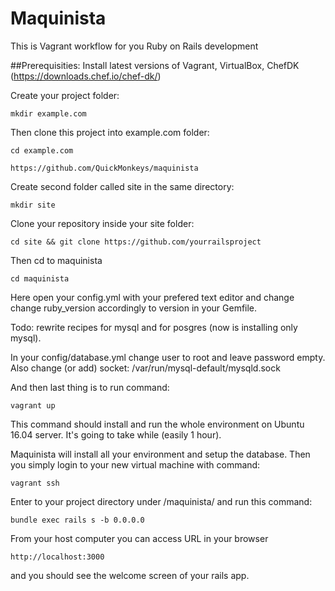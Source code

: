 # Maquinista
This is Vagrant workflow for you Ruby on Rails development

##Prerequisities: 
Install latest versions of Vagrant, VirtualBox, ChefDK (https://downloads.chef.io/chef-dk/)

Create your project folder:

`mkdir example.com`

Then clone this project into example.com folder:

`cd example.com`

`https://github.com/QuickMonkeys/maquinista`

Create second folder called site in the same directory:

`mkdir site`

Clone your repository inside your site folder:

`cd site && git clone https://github.com/yourrailsproject`

Then cd to maquinista

`cd maquinista`

Here open your config.yml with your prefered text editor and change change ruby_version accordingly to version in your Gemfile.

Todo: rewrite recipes for mysql and for posgres (now is installing only mysql).

In your config/database.yml change user to root and leave password empty. Also change (or add) socket: /var/run/mysql-default/mysqld.sock

And then last thing is to run command:

`vagrant up`

This command should install and run the whole environment on Ubuntu 16.04 server. It's going to take while (easily 1 hour).


Maquinista will install all your environment and setup the database. Then you simply login to your new virtual machine with command: 

`vagrant ssh`

Enter to your project directory under /maquinista/ and run this command:

`bundle exec rails s -b 0.0.0.0`

From your host computer you can access URL in your browser

`http://localhost:3000` 

and you should see the welcome screen of your rails app.